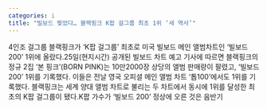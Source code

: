 ```yaml
---
categories: i
title: "빌보드 찢었다… 블랙핑크 K팝 걸그룹 최초 1위 ‘새 역사’"
---
```

4인조 걸그룹 블랙핑크가 ‘K팝 걸그룹’ 최초로 미국 빌보드 메인 앨범차트인 ‘빌보드 200’ 1위에 올랐다.25일(현지시간) 공개된 빌보드 차트 예고 기사에 따르면 블랙핑크의 정규 2집 ‘본 핑크’(BORN PINK)는 10만2000장 상당의 앨범 판매량이 팔렸고, ‘빌보드 200’ 1위를 기록했다. 이들은 전날 영국 오피셜 메인 앨범 차트 ‘톱100’에서도 1위를 기록했다. 블랙핑크는 세계 양대 앨범 차트로 불리는 두 차트에서 동시에 1위를 달성한 최초의 K팝 걸그룹이 됐다.K팝 가수가 ‘빌보드 200’ 정상에 오른 것은 음반기